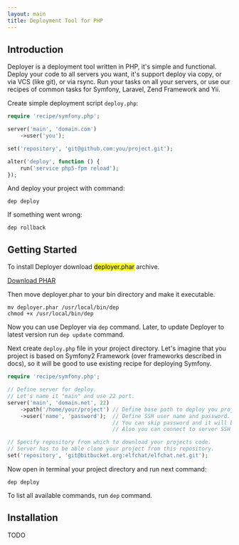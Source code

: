 ```yaml
---
layout: main
title: Deployment Tool for PHP
---
```

<h2><a name="introduction">Introduction</a></h2>

<p class="lead">
    Deployer is a deployment tool written in PHP, it's simple and functional.
    Deploy your code to all servers you want, it's support deploy via copy, or via VCS (like git), or via rsync.
    Run your tasks on all your servers, or use our recipes of common tasks for Symfony, Laravel, Zend Framework and Yii.
</p>



Create simple deployment script `deploy.php`:

~~~ php
require 'recipe/symfony.php';

server('main', 'domain.com')
    ->user('you');

set('repository', 'git@github.com:you/project.git');

alter('deploy', function () {
    run('service php5-fpm reload');
});
~~~

And deploy your project with command:

~~~
dep deploy
~~~

If something went wrong:

~~~
dep rollback
~~~

<h2><a name="getting-started">Getting Started</a></h2>

To install Deployer download <mark>deployer.phar</mark> archive.

<a class="btn btn-primary btn-lg" href="deployer.phar">Download PHAR</a>

Then move deployer.phar to your bin directory and make it executable.

~~~
mv deployer.phar /usr/local/bin/dep
chmod +x /usr/local/bin/dep
~~~

Now you can use Deployer via `dep` command. Later, to update Deployer to latest version run `dep update` command.

Next create `deploy.php` file in your project directory. Let's imagine that you project is based on Symfony2 Framework
(over frameworks described in docs), so it will be good to use existing recipe for deploying Symfony.

~~~ php
require 'recipe/symfony.php';

// Define server for deploy.
// Let's name it "main" and use 22 port.
server('main', 'domain.net', 22)
    ->path('/home/your/project') // Define base path to deploy you project.
    ->user('name', 'password');  // Define SSH user name and password.
                                 // You can skip password and it will be asked on deploy.
                                 // Also you can connect to server SSH via public keys and ssh config file.

// Specify repository from which to download your projects code.
// Server has to be able clone your project from this repository.
set('repository', 'git@bitbucket.org:elfchat/elfchat.net.git');
~~~

Now open in terminal your project directory and run next command:

~~~
dep deploy
~~~

To list all available commands, run `dep` command.

<h2><a name="installation">Installation</a></h2>

TODO